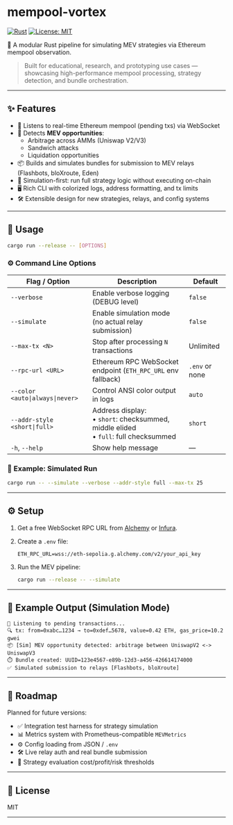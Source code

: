 # mempool-vortex

[![Rust](https://img.shields.io/badge/Rust-Edition%202021-orange)](https://www.rust-lang.org/)
[![License: MIT](https://img.shields.io/badge/License-MIT-blue.svg)](LICENSE)

🚀 A modular Rust pipeline for simulating MEV strategies via Ethereum mempool observation.

> Built for educational, research, and prototyping use cases — showcasing high-performance mempool processing, strategy detection, and bundle orchestration.

---

## ✨ Features

- 📡 Listens to real-time Ethereum mempool (pending txs) via WebSocket
- 🧠 Detects **MEV opportunities**:
  - Arbitrage across AMMs (Uniswap V2/V3)
  - Sandwich attacks
  - Liquidation opportunities
- 📦 Builds and simulates bundles for submission to MEV relays (Flashbots, bloXroute, Eden)
- 🧪 Simulation-first: run full strategy logic without executing on-chain
- 🖥️ Rich CLI with colorized logs, address formatting, and tx limits
- 🛠️ Extensible design for new strategies, relays, and config systems

---

## 🚀 Usage

```bash
cargo run --release -- [OPTIONS]
```

### ⚙️ Command Line Options

| Flag / Option                   | Description                                                                                   | Default        |
| ------------------------------- | --------------------------------------------------------------------------------------------- | -------------- |
| `--verbose`                     | Enable verbose logging (DEBUG level)                                                          | `false`        |
| `--simulate`                    | Enable simulation mode (no actual relay submission)                                           | `false`        |
| `--max-tx <N>`                  | Stop after processing `N` transactions                                                        | Unlimited      |
| `--rpc-url <URL>`               | Ethereum RPC WebSocket endpoint (`ETH_RPC_URL` env fallback)                                 | `.env` or none |
| `--color <auto\|always\|never>` | Control ANSI color output in logs                                                             | `auto`         |
| `--addr-style <short\|full>`    | Address display:<br>• `short`: checksummed, middle elided<br>• `full`: full checksummed       | `short`        |
| `-h`, `--help`                  | Show help message                                                                             | —              |

### 🧪 Example: Simulated Run

```bash
cargo run -- --simulate --verbose --addr-style full --max-tx 25
```

---

## ⚙️ Setup

1. Get a free WebSocket RPC URL from [Alchemy](https://alchemy.com) or [Infura](https://infura.io).
2. Create a `.env` file:

   ```env
   ETH_RPC_URL=wss://eth-sepolia.g.alchemy.com/v2/your_api_key
   ```

3. Run the MEV pipeline:

   ```bash
   cargo run --release -- --simulate
   ```

---

## 🧪 Example Output (Simulation Mode)

```text
📡 Listening to pending transactions...
🔍 tx: from=0xabc…1234 → to=0xdef…5678, value=0.42 ETH, gas_price=10.2 gwei
📦 [Sim] MEV opportunity detected: arbitrage between UniswapV2 <-> UniswapV3
⏱️ Bundle created: UUID=123e4567-e89b-12d3-a456-426614174000
✅ Simulated submission to relays [Flashbots, bloXroute]
```

---

## 🔭 Roadmap

Planned for future versions:
- ✅ Integration test harness for strategy simulation
- 📊 Metrics system with Prometheus-compatible `MEVMetrics`
- ⚙️ Config loading from JSON / `.env`
- 🛠️ Live relay auth and real bundle submission
- 🧠 Strategy evaluation cost/profit/risk thresholds

---

## 📜 License

MIT

---
